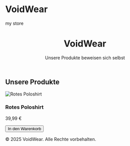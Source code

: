 # VoidWear
my store
<!DOCTYPE html>
<html lang="de">
<head>
  <meta charset="UTF-8" />
  <meta name="viewport" content="width=device-width, initial-scale=1" />
  <title>VoidWear – Dein Streetwear-Shop</title>
  <link rel="stylesheet" href="style.css" />
</head>
<body>
  <header>
    <h1>VoidWear</h1>
    <p class="slogan">Unsere Produkte beweisen sich selbst</p>
  </header>

  <section class="products">
    <h2>Unsere Produkte</h2>
    <div class="product-grid">
      <div class="product-card">
        <img src="https://via.placeholder.com/300x400/cc0000/ffffff?text=Rotes+Poloshirt" alt="Rotes Poloshirt" />
        <h3>Rotes Poloshirt</h3>
        <p>39,99 €</p>
        <button>In den Warenkorb</button>
      </div>
    </div>
  </section>

  <footer>
    <p>&copy; 2025 VoidWear. Alle Rechte vorbehalten.</p>
  </footer>

  <script src="script.js"></script>
</body>
</html>
